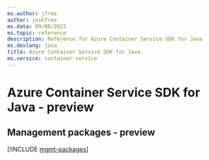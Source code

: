 ```yaml
---
ms.author: jfree
author: joshfree
ms.data: 09/08/2022
ms.topic: reference
description: Reference for Azure Container Service SDK for Java
ms.devlang: java
title: Azure Container Service SDK for Java
ms.service: container-service
---
```

# Azure Container Service SDK for Java - preview

## Management packages - preview
[!INCLUDE [mgmt-packages](container-service-mgmt-index.md)]